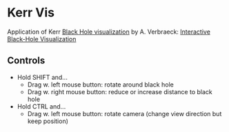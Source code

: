 # Kerr Vis

Application of Kerr [Black Hole visualization](https://github.com/annemiekie/blacktracer) by A. Verbraeck:
[Interactive Black-Hole Visualization](https://doi.org/10.1109/TVCG.2020.3030452)


## Controls
- Hold SHIFT and...
	- Drag w. left mouse button: rotate around black hole
	- Drag w. right mouse button: reduce or increase distance to black hole
- Hold CTRL and...
	- Drag w. left mouse button: rotate camera (change view direction but keep position)